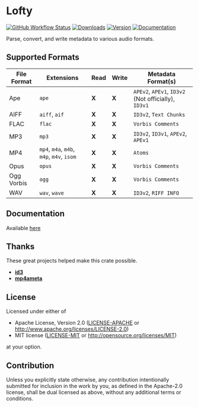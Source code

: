 # Lofty
[![GitHub Workflow Status](https://img.shields.io/github/workflow/status/Serial-ATA/lofty-rs/CI?style=for-the-badge&logo=github)](https://github.com/Serial-ATA/lofty-rs/actions/workflows/ci.yml)
[![Downloads](https://img.shields.io/crates/d/lofty?style=for-the-badge&logo=rust)](https://crates.io/crates/lofty)
[![Version](https://img.shields.io/crates/v/lofty?style=for-the-badge&logo=rust)](https://crates.io/crates/lofty)
[![Documentation](https://img.shields.io/badge/docs.rs-lofty-informational?style=for-the-badge&logo=read-the-docs)](https://docs.rs/lofty/)

Parse, convert, and write metadata to various audio formats.

## Supported Formats

| File Format | Extensions                                | Read | Write | Metadata Format(s)                                 |
|-------------|-------------------------------------------|------|-------|----------------------------------------------------|
| Ape         | `ape`                                     |**X** |**X**  |`APEv2`, `APEv1`, `ID3v2` (Not officially), `ID3v1` |
| AIFF        | `aiff`, `aif`                             |**X** |**X**  |`ID3v2`, `Text Chunks`                              |
| FLAC        | `flac`                                    |**X** |**X**  |`Vorbis Comments`                                   |
| MP3         | `mp3`                                     |**X** |**X**  |`ID3v2`, `ID3v1`, `APEv2`, `APEv1`                  |
| MP4         | `mp4`, `m4a`, `m4b`, `m4p`, `m4v`, `isom` |**X** |**X**  |`Atoms`                                             |
| Opus        | `opus`                                    |**X** |**X**  |`Vorbis Comments`                                   |
| Ogg Vorbis  | `ogg`                                     |**X** |**X**  |`Vorbis Comments`                                   |
| WAV         | `wav`, `wave`                             |**X** |**X**  |`ID3v2`, `RIFF INFO`                                |

## Documentation

Available [here](https://docs.rs/lofty)

## Thanks

These great projects helped make this crate possible.

* [**id3**](https://github.com/polyfloyd/rust-id3)
* [**mp4ameta**](https://github.com/Saecki/rust-mp4ameta)

## License

Licensed under either of

* Apache License, Version 2.0
  ([LICENSE-APACHE](LICENSE-APACHE) or http://www.apache.org/licenses/LICENSE-2.0)
* MIT license
  ([LICENSE-MIT](LICENSE-MIT) or http://opensource.org/licenses/MIT)

at your option.

## Contribution

Unless you explicitly state otherwise, any contribution intentionally submitted
for inclusion in the work by you, as defined in the Apache-2.0 license, shall be
dual licensed as above, without any additional terms or conditions.
